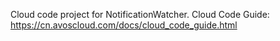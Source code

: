 Cloud code project for NotificationWatcher. Cloud Code Guide: https://cn.avoscloud.com/docs/cloud_code_guide.html